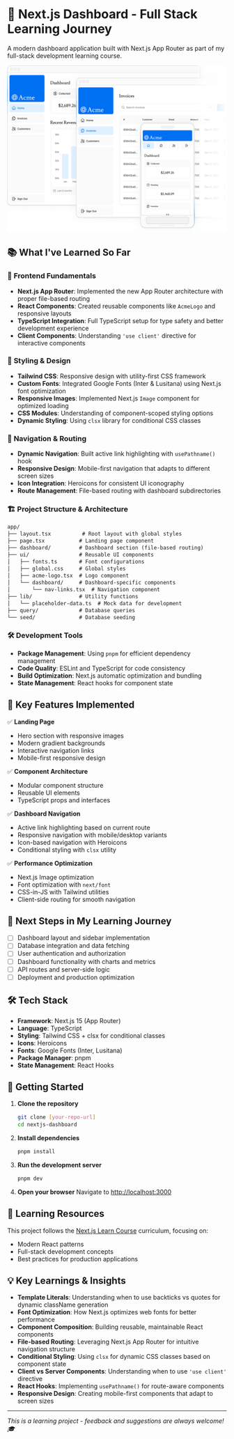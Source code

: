 # 🚀 Next.js Dashboard - Full Stack Learning Journey

A modern dashboard application built with Next.js App Router as part of my full-stack development learning course.

![Dashboard Preview](public/hero-desktop.png)

## 📚 What I've Learned So Far

### 🎨 **Frontend Fundamentals**
- **Next.js App Router**: Implemented the new App Router architecture with proper file-based routing
- **React Components**: Created reusable components like `AcmeLogo` and responsive layouts
- **TypeScript Integration**: Full TypeScript setup for type safety and better development experience
- **Client Components**: Understanding `'use client'` directive for interactive components

### 🎯 **Styling & Design**
- **Tailwind CSS**: Responsive design with utility-first CSS framework
- **Custom Fonts**: Integrated Google Fonts (Inter & Lusitana) using Next.js font optimization
- **Responsive Images**: Implemented Next.js `Image` component for optimized loading
- **CSS Modules**: Understanding of component-scoped styling options
- **Dynamic Styling**: Using `clsx` library for conditional CSS classes

### 🧭 **Navigation & Routing**
- **Dynamic Navigation**: Built active link highlighting with `usePathname()` hook
- **Responsive Design**: Mobile-first navigation that adapts to different screen sizes
- **Icon Integration**: Heroicons for consistent UI iconography
- **Route Management**: File-based routing with dashboard subdirectories

### 🏗️ **Project Structure & Architecture**
```
app/
├── layout.tsx          # Root layout with global styles
├── page.tsx           # Landing page component
├── dashboard/         # Dashboard section (file-based routing)
├── ui/                # Reusable UI components
│   ├── fonts.ts       # Font configurations
│   ├── global.css     # Global styles
│   ├── acme-logo.tsx  # Logo component
│   └── dashboard/     # Dashboard-specific components
│       └── nav-links.tsx  # Navigation component
├── lib/               # Utility functions
│   └── placeholder-data.ts  # Mock data for development
├── query/             # Database queries
└── seed/              # Database seeding
```

### 🛠️ **Development Tools**
- **Package Management**: Using `pnpm` for efficient dependency management
- **Code Quality**: ESLint and TypeScript for code consistency
- **Build Optimization**: Next.js automatic optimization and bundling
- **State Management**: React hooks for component state

## 🌟 **Key Features Implemented**

✅ **Landing Page**
- Hero section with responsive images
- Modern gradient backgrounds
- Interactive navigation links
- Mobile-first responsive design

✅ **Component Architecture**
- Modular component structure
- Reusable UI elements
- TypeScript props and interfaces

✅ **Dashboard Navigation**
- Active link highlighting based on current route
- Responsive navigation with mobile/desktop variants
- Icon-based navigation with Heroicons
- Conditional styling with `clsx` utility

✅ **Performance Optimization**
- Next.js Image optimization
- Font optimization with `next/font`
- CSS-in-JS with Tailwind utilities
- Client-side routing for smooth navigation

## 🚧 **Next Steps in My Learning Journey**

- [ ] Dashboard layout and sidebar implementation
- [ ] Database integration and data fetching
- [ ] User authentication and authorization
- [ ] Dashboard functionality with charts and metrics
- [ ] API routes and server-side logic
- [ ] Deployment and production optimization

## 🛠️ **Tech Stack**

- **Framework**: Next.js 15 (App Router)
- **Language**: TypeScript
- **Styling**: Tailwind CSS + clsx for conditional classes
- **Icons**: Heroicons
- **Fonts**: Google Fonts (Inter, Lusitana)
- **Package Manager**: pnpm
- **State Management**: React Hooks

## 🚀 **Getting Started**

1. **Clone the repository**
   ```bash
   git clone [your-repo-url]
   cd nextjs-dashboard
   ```

2. **Install dependencies**
   ```bash
   pnpm install
   ```

3. **Run the development server**
   ```bash
   pnpm dev
   ```

4. **Open your browser**
   Navigate to [http://localhost:3000](http://localhost:3000)

## 📖 **Learning Resources**

This project follows the [Next.js Learn Course](https://nextjs.org/learn) curriculum, focusing on:
- Modern React patterns
- Full-stack development concepts
- Best practices for production applications

## 💡 **Key Learnings & Insights**

- **Template Literals**: Understanding when to use backticks vs quotes for dynamic className generation
- **Font Optimization**: How Next.js optimizes web fonts for better performance
- **Component Composition**: Building reusable, maintainable React components
- **File-based Routing**: Leveraging Next.js App Router for intuitive navigation structure
- **Conditional Styling**: Using `clsx` for dynamic CSS classes based on component state
- **Client vs Server Components**: Understanding when to use `'use client'` directive
- **React Hooks**: Implementing `usePathname()` for route-aware components
- **Responsive Design**: Creating mobile-first components that adapt to screen sizes

---

*This is a learning project - feedback and suggestions are always welcome! 🎓*